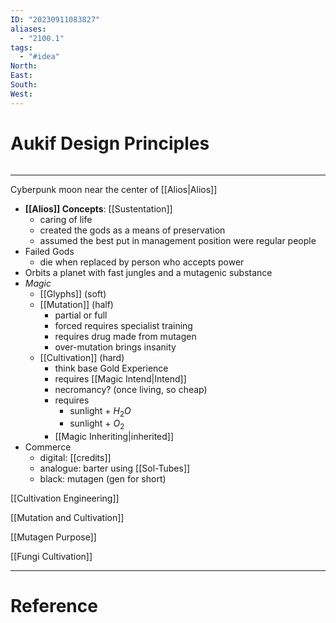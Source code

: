 ```yaml
---
ID: "20230911083827"
aliases:
  - "2100.1"
tags:
  - "#idea"
North: 
East: 
South: 
West:
---
```

# Aukif Design Principles

```toc
```

---

Cyberpunk moon near the center of [[Alios|Alios]]

- **[[Alios]] Concepts**: [[Sustentation]]
	- caring of life
	- created the gods as a means of preservation
	- assumed the best put in management position were regular people
- Failed Gods
	- die when replaced by person who accepts power
- Orbits a planet with fast jungles and a mutagenic substance
- *Magic*
	- [[Glyphs]] (soft)
	- [[Mutation]] (half)
		- partial or full
		- forced requires specialist training
		- requires drug made from mutagen
		- over-mutation brings insanity
	- [[Cultivation]] (hard)
		- think base Gold Experience
		- requires [[Magic Intend|Intend]]
		- necromancy? (once living, so cheap)
		- requires
			- sunlight + $H_2O$
			- sunlight + $O_2$
		- [[Magic Inheriting|inherited]]
- Commerce
	- digital: [[credits]]
	- analogue: barter using [[Sol-Tubes]]
	- black: mutagen (gen for short)

[[Cultivation Engineering]]

[[Mutation and Cultivation]]

[[Mutagen Purpose]]

[[Fungi Cultivation]]

---
# Reference